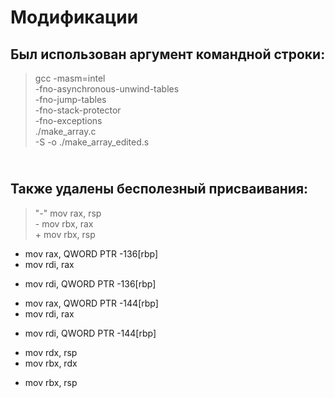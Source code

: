 # Модификации
## Был использован аргумент командной строки:
> gcc -masm=intel \
>    -fno-asynchronous-unwind-tables \
>    -fno-jump-tables \
>    -fno-stack-protector \
>    -fno-exceptions \
>    ./make_array.c \
>    -S -o ./make_array_edited.s
## <br> Также удалены бесполезный присваивания:
> "-" mov	rax, rsp
> <br> - mov	rbx, rax
> <br> + mov	rbx, rsp

- mov	rax, QWORD PTR -136[rbp]
- mov	rdi, rax
+ mov	rdi, QWORD PTR -136[rbp]

- mov	rax, QWORD PTR -144[rbp]
- mov	rdi, rax
+ mov	rdi, QWORD PTR -144[rbp]

- mov	rdx, rsp
- mov	rbx, rdx
+ mov	rbx, rsp
